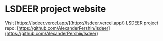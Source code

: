 # LSDEER project website

Visit [https://lsdeer.vercel.app/](https://lsdeer.vercel.app/)
LSDEER project repo: [https://github.com/AlexanderPershin/lsdeer](https://github.com/AlexanderPershin/lsdeer)
